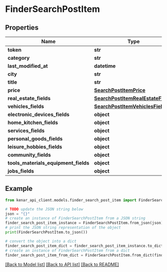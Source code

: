 # FinderSearchPostItem


## Properties

Name | Type | Description | Notes
------------ | ------------- | ------------- | -------------
**token** | **str** |  | [optional] 
**category** | **str** |  | [optional] 
**last_modified_at** | **datetime** |  | [optional] 
**city** | **str** |  | [optional] 
**title** | **str** |  | [optional] 
**price** | [**SearchPostItemPrice**](SearchPostItemPrice.md) |  | [optional] 
**real_estate_fields** | [**SearchPostItemRealEstateFields**](SearchPostItemRealEstateFields.md) |  | [optional] 
**vehicles_fields** | [**SearchPostItemVehiclesFields**](SearchPostItemVehiclesFields.md) |  | [optional] 
**electronic_devices_fields** | **object** |  | [optional] 
**home_kitchen_fields** | **object** |  | [optional] 
**services_fields** | **object** |  | [optional] 
**personal_goods_fields** | **object** |  | [optional] 
**leisure_hobbies_fields** | **object** |  | [optional] 
**community_fields** | **object** |  | [optional] 
**tools_materials_equipment_fields** | **object** |  | [optional] 
**jobs_fields** | **object** |  | [optional] 

## Example

```python
from kenar_api_client.models.finder_search_post_item import FinderSearchPostItem

# TODO update the JSON string below
json = "{}"
# create an instance of FinderSearchPostItem from a JSON string
finder_search_post_item_instance = FinderSearchPostItem.from_json(json)
# print the JSON string representation of the object
print(FinderSearchPostItem.to_json())

# convert the object into a dict
finder_search_post_item_dict = finder_search_post_item_instance.to_dict()
# create an instance of FinderSearchPostItem from a dict
finder_search_post_item_from_dict = FinderSearchPostItem.from_dict(finder_search_post_item_dict)
```
[[Back to Model list]](../README.md#documentation-for-models) [[Back to API list]](../README.md#documentation-for-api-endpoints) [[Back to README]](../README.md)


